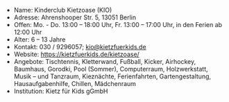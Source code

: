 - Name:         Kinderclub Kietzoase (KIO)
- Adresse:      Ahrenshooper Str. 5, 13051 Berlin	
- Offen:        Mo. - Do. 13:00 – 18:00 Uhr, Fr. 13:00 – 17:00 Uhr, in den Ferien ab 12:00 Uhr
- Alter:        6 – 13 Jahre
- Kontakt:      030 / 9296057; kio@kietzfuerkids.de 
- Website:      https://kietzfuerkids.de/kietzoase/
- Angebote:     Tischtennis, Kletterwand, Fußball, Kicker, Airhockey, Baumhaus, Gorodki, Pool (Sommer), 
                Computerraum, Holzwerkstatt, Musik – und Tanzraum, Kieznächte, Ferienfahrten, Gartengestaltung, 
                Hausaufgabenhilfe, Chillen, Mädchenraum
- Institution:  Kietz für Kids gGmbH
